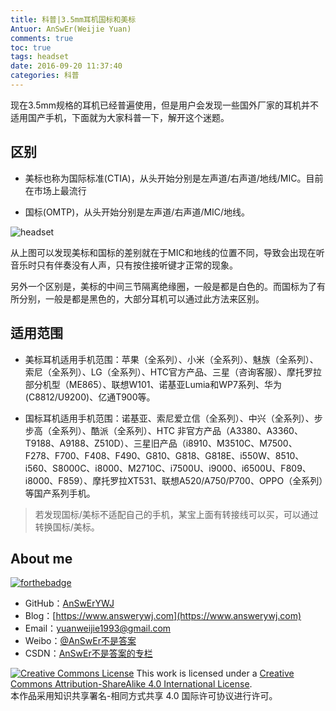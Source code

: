 ```yaml
---
title: 科普|3.5mm耳机国标和美标
Antuor: AnSwEr(Weijie Yuan)
comments: true
toc: true
tags: headset
date: 2016-09-20 11:37:40
categories: 科普
---
```


现在3.5mm规格的耳机已经普遍使用，但是用户会发现一些国外厂家的耳机并不适用国产手机，下面就为大家科普一下，解开这个迷题。

<!--more-->

## 区别

- 美标也称为国际标准(CTIA)，从头开始分别是左声道/右声道/地线/MIC。目前在市场上最流行

- 国标(OMTP)，从头开始分别是左声道/右声道/MIC/地线。

![headset](headset.png)

从上图可以发现美标和国标的差别就在于MIC和地线的位置不同，导致会出现在听音乐时只有伴奏没有人声，只有按住接听键才正常的现象。

另外一个区别是，美标的中间三节隔离绝缘圈，一般是都是白色的。而国标为了有所分别，一般是都是黑色的，大部分耳机可以通过此方法来区别。


## 适用范围

- 美标耳机适用手机范围：苹果（全系列）、小米（全系列）、魅族（全系列）、索尼（全系列）、LG（全系列）、HTC官方产品、三星（咨询客服）、摩托罗拉部分机型（ME865）、联想W101、诺基亚Lumia和WP7系列、华为(C8812/U9200)、亿通T900等。

- 国标耳机适用手机范围：诺基亚、索尼爱立信（全系列）、中兴（全系列）、步步高（全系列）、酷派（全系列）、HTC 非官方产品（A3380、A3360、T9188、A9188、Z510D）、三星旧产品（i8910、M3510C、M7500、F278、F700、F408、F490、G810、G818、G818E、i550W、8510、i560、S8000C、i8000、M2710C、i7500U、i9000、i6500U、F809、i8000、F859）、摩托罗拉XT531、联想A520/A750/P700、OPPO（全系列）等国产系列手机。

> 若发现国标/美标不适配自己的手机，某宝上面有转接线可以买，可以通过转换国标/美标。

## About me
[![forthebadge](http://forthebadge.com/images/badges/ages-20-30.svg)](http://forthebadge.com)
- GitHub：[AnSwErYWJ](https://github.com/AnSwErYWJ)
- Blog：[https://www.answerywj.com](https://www.answerywj.com)
- Email：[yuanweijie1993@gmail.com](https://mail.google.com)
- Weibo：[@AnSwEr不是答案](https://weibo.com/1783591593)
- CSDN：[AnSwEr不是答案的专栏](https://blog.csdn.net/u011192270)

<a rel="license" href="http://creativecommons.org/licenses/by-sa/4.0/"><img alt="Creative Commons License" style="border-width:0" src="https://i.creativecommons.org/l/by-sa/4.0/88x31.png" /></a> This work is licensed under a <a rel="license" href="http://creativecommons.org/licenses/by-sa/4.0/">Creative Commons Attribution-ShareAlike 4.0 International License</a>.  
本作品采用知识共享署名-相同方式共享 4.0 国际许可协议进行许可。
